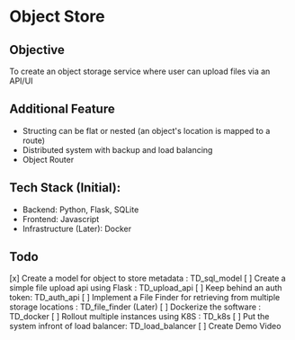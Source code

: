 # Object Store  

## Objective  
To create an object storage service where user can upload files via an API/UI  

## Additional Feature  
- Structing can be flat or nested (an object's location is mapped to a route)  
- Distributed system with backup and load balancing
- Object Router

## Tech Stack (Initial):  
- Backend: Python, Flask, SQLite  
- Frontend: Javascript  
- Infrastructure (Later): Docker  

## Todo
[x] Create a model for object to store metadata : TD_sql_model
[ ] Create a simple file upload api using Flask : TD_upload_api
[ ] Keep behind an auth token: TD_auth_api
[ ] Implement a File Finder for retrieving from multiple storage locations : TD_file_finder (Later)
[ ] Dockerize the software : TD_docker
[ ] Rollout multiple instances using K8S : TD_k8s
[ ] Put the system infront of load balancer: TD_load_balancer
[ ] Create Demo Video


